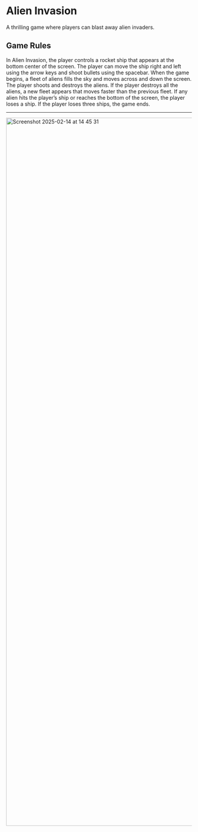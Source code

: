 # Alien Invasion
A thrilling game where players can blast away alien invaders.

## Game Rules
In Alien Invasion, the player controls a rocket ship that appears at the bottom center of the screen. The player can move the ship right and left using the arrow keys and shoot bullets using the spacebar. When the game begins, a fleet of aliens fills the sky and moves across and down the screen. The player shoots and destroys the aliens. If the player destroys all the aliens, a new fleet appears that moves faster than the previous fleet. If any alien hits the player’s ship or reaches the bottom of the screen, the player loses a ship. If the player loses three ships, the game ends.
<hr>


<img width="1920" alt="Screenshot 2025-02-14 at 14 45 31" src="https://github.com/user-attachments/assets/57ee8428-a63d-4e7f-aa66-4f59e2a99c3f" />
